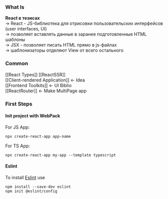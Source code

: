### What Is 

**React в тезисах** <br>
-> React - JS-библиотека для отрисовки пользовательских интерфейсов (user interfaces, UI)<br>
-> позволяет вставлять данные в заранее подготовленные HTML шаблоны<br>
-> JSX - позволяет писать HTML прямо в js-файлах<br>
-> шаблонизаторы отделяют View от всего остального<br>

### Common
[[React Types]]
[[ReactSSR]]<br>
[[Client-rendered Application]] <- Idea<br>
[[Frontend Toolkits]] <- UI Biblio<br>
[[ReactRouter]] <- Make MultiPage app<br>

### First Steps
#### Init project with WebPack
For JS App:<br>
```
npx create-react-app app-name
```

For TS App:<br>
```
npx create-react-app my-app --template typescript
```

#### Eslint
To install [Eslint](https://www.npmjs.com/package/eslint-config-react-app) use 
```
npm install --save-dev eslint
npm init @eslint/config

```
